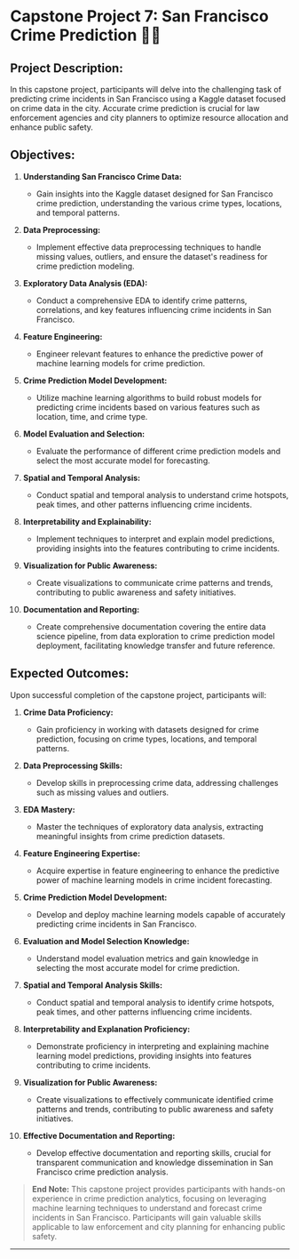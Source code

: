 # Capstone Project 7: San Francisco Crime Prediction 🚓🌉

## Project Description:
In this capstone project, participants will delve into the challenging task of predicting crime incidents in San Francisco using a Kaggle dataset focused on crime data in the city. Accurate crime prediction is crucial for law enforcement agencies and city planners to optimize resource allocation and enhance public safety.

## Objectives:

1. **Understanding San Francisco Crime Data:**
   - Gain insights into the Kaggle dataset designed for San Francisco crime prediction, understanding the various crime types, locations, and temporal patterns.

2. **Data Preprocessing:**
   - Implement effective data preprocessing techniques to handle missing values, outliers, and ensure the dataset's readiness for crime prediction modeling.

3. **Exploratory Data Analysis (EDA):**
   - Conduct a comprehensive EDA to identify crime patterns, correlations, and key features influencing crime incidents in San Francisco.

4. **Feature Engineering:**
   - Engineer relevant features to enhance the predictive power of machine learning models for crime prediction.

5. **Crime Prediction Model Development:**
   - Utilize machine learning algorithms to build robust models for predicting crime incidents based on various features such as location, time, and crime type.

6. **Model Evaluation and Selection:**
   - Evaluate the performance of different crime prediction models and select the most accurate model for forecasting.

7. **Spatial and Temporal Analysis:**
   - Conduct spatial and temporal analysis to understand crime hotspots, peak times, and other patterns influencing crime incidents.

8. **Interpretability and Explainability:**
   - Implement techniques to interpret and explain model predictions, providing insights into the features contributing to crime incidents.

9. **Visualization for Public Awareness:**
   - Create visualizations to communicate crime patterns and trends, contributing to public awareness and safety initiatives.

10. **Documentation and Reporting:**
    - Create comprehensive documentation covering the entire data science pipeline, from data exploration to crime prediction model deployment, facilitating knowledge transfer and future reference.

## Expected Outcomes:

Upon successful completion of the capstone project, participants will:

1. **Crime Data Proficiency:**
   - Gain proficiency in working with datasets designed for crime prediction, focusing on crime types, locations, and temporal patterns.

2. **Data Preprocessing Skills:**
   - Develop skills in preprocessing crime data, addressing challenges such as missing values and outliers.

3. **EDA Mastery:**
   - Master the techniques of exploratory data analysis, extracting meaningful insights from crime prediction datasets.

4. **Feature Engineering Expertise:**
   - Acquire expertise in feature engineering to enhance the predictive power of machine learning models in crime incident forecasting.

5. **Crime Prediction Model Development:**
   - Develop and deploy machine learning models capable of accurately predicting crime incidents in San Francisco.

6. **Evaluation and Model Selection Knowledge:**
   - Understand model evaluation metrics and gain knowledge in selecting the most accurate model for crime prediction.

7. **Spatial and Temporal Analysis Skills:**
   - Conduct spatial and temporal analysis to identify crime hotspots, peak times, and other patterns influencing crime incidents.

8. **Interpretability and Explanation Proficiency:**
   - Demonstrate proficiency in interpreting and explaining machine learning model predictions, providing insights into features contributing to crime incidents.

9. **Visualization for Public Awareness:**
   - Create visualizations to effectively communicate identified crime patterns and trends, contributing to public awareness and safety initiatives.

10. **Effective Documentation and Reporting:**
    - Develop effective documentation and reporting skills, crucial for transparent communication and knowledge dissemination in San Francisco crime prediction analysis.

>**End Note:** This capstone project provides participants with hands-on experience in crime prediction analytics, focusing on leveraging machine learning techniques to understand and forecast crime incidents in San Francisco. Participants will gain valuable skills applicable to law enforcement and city planning for enhancing public safety.
----
